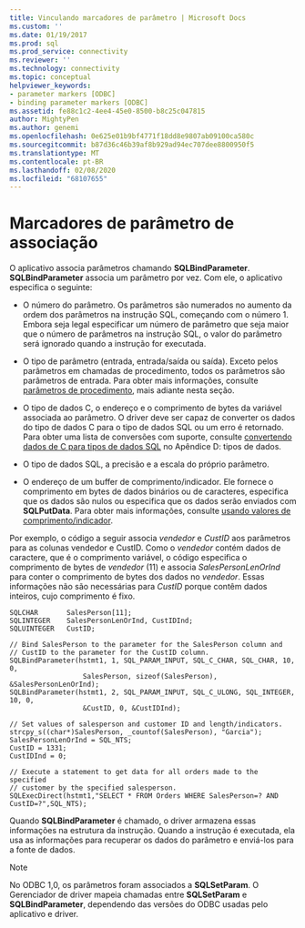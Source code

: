 ```yaml
---
title: Vinculando marcadores de parâmetro | Microsoft Docs
ms.custom: ''
ms.date: 01/19/2017
ms.prod: sql
ms.prod_service: connectivity
ms.reviewer: ''
ms.technology: connectivity
ms.topic: conceptual
helpviewer_keywords:
- parameter markers [ODBC]
- binding parameter markers [ODBC]
ms.assetid: fe88c1c2-4ee4-45e0-8500-b8c25c047815
author: MightyPen
ms.author: genemi
ms.openlocfilehash: 0e625e01b9bf4771f18dd8e9807ab09100ca580c
ms.sourcegitcommit: b87d36c46b39af8b929ad94ec707dee8800950f5
ms.translationtype: MT
ms.contentlocale: pt-BR
ms.lasthandoff: 02/08/2020
ms.locfileid: "68107655"
---
```

# <a name="binding-parameter-markers"></a>Marcadores de parâmetro de associação
O aplicativo associa parâmetros chamando **SQLBindParameter**. **SQLBindParameter** associa um parâmetro por vez. Com ele, o aplicativo especifica o seguinte:  
  
-   O número do parâmetro. Os parâmetros são numerados no aumento da ordem dos parâmetros na instrução SQL, começando com o número 1. Embora seja legal especificar um número de parâmetro que seja maior que o número de parâmetros na instrução SQL, o valor do parâmetro será ignorado quando a instrução for executada.  
  
-   O tipo de parâmetro (entrada, entrada/saída ou saída). Exceto pelos parâmetros em chamadas de procedimento, todos os parâmetros são parâmetros de entrada. Para obter mais informações, consulte [parâmetros de procedimento](../../../odbc/reference/develop-app/procedure-parameters.md), mais adiante nesta seção.  
  
-   O tipo de dados C, o endereço e o comprimento de bytes da variável associada ao parâmetro. O driver deve ser capaz de converter os dados do tipo de dados C para o tipo de dados SQL ou um erro é retornado. Para obter uma lista de conversões com suporte, consulte [convertendo dados de C para tipos de dados SQL](../../../odbc/reference/appendixes/converting-data-from-c-to-sql-data-types.md) no Apêndice D: tipos de dados.  
  
-   O tipo de dados SQL, a precisão e a escala do próprio parâmetro.  
  
-   O endereço de um buffer de comprimento/indicador. Ele fornece o comprimento em bytes de dados binários ou de caracteres, especifica que os dados são nulos ou especifica que os dados serão enviados com **SQLPutData**. Para obter mais informações, consulte [usando valores de comprimento/indicador](../../../odbc/reference/develop-app/using-length-and-indicator-values.md).  
  
 Por exemplo, o código a seguir associa *vendedor* e *CustID* aos parâmetros para as colunas vendedor e CustID. Como o *vendedor* contém dados de caractere, que é o comprimento variável, o código especifica o comprimento de bytes de *vendedor* (11) e associa *SalesPersonLenOrInd* para conter o comprimento de bytes dos dados no *vendedor*. Essas informações não são necessárias para *CustID* porque contêm dados inteiros, cujo comprimento é fixo.  
  
```  
SQLCHAR       SalesPerson[11];  
SQLINTEGER    SalesPersonLenOrInd, CustIDInd;  
SQLUINTEGER   CustID;  
  
// Bind SalesPerson to the parameter for the SalesPerson column and  
// CustID to the parameter for the CustID column.  
SQLBindParameter(hstmt1, 1, SQL_PARAM_INPUT, SQL_C_CHAR, SQL_CHAR, 10, 0,  
                  SalesPerson, sizeof(SalesPerson), &SalesPersonLenOrInd);  
SQLBindParameter(hstmt1, 2, SQL_PARAM_INPUT, SQL_C_ULONG, SQL_INTEGER, 10, 0,  
                  &CustID, 0, &CustIDInd);  
  
// Set values of salesperson and customer ID and length/indicators.  
strcpy_s((char*)SalesPerson, _countof(SalesPerson), "Garcia");  
SalesPersonLenOrInd = SQL_NTS;  
CustID = 1331;  
CustIDInd = 0;  
  
// Execute a statement to get data for all orders made to the specified  
// customer by the specified salesperson.  
SQLExecDirect(hstmt1,"SELECT * FROM Orders WHERE SalesPerson=? AND CustID=?",SQL_NTS);  
```  
  
 Quando **SQLBindParameter** é chamado, o driver armazena essas informações na estrutura da instrução. Quando a instrução é executada, ela usa as informações para recuperar os dados do parâmetro e enviá-los para a fonte de dados.  
  
> [!NOTE]  
>  No ODBC 1,0, os parâmetros foram associados a **SQLSetParam**. O Gerenciador de driver mapeia chamadas entre **SQLSetParam** e **SQLBindParameter**, dependendo das versões do ODBC usadas pelo aplicativo e driver.
